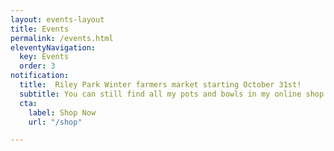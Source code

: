 ```yaml
---
layout: events-layout
title: Events
permalink: /events.html
eleventyNavigation:
  key: Events
  order: 3
notification:
  title:  Riley Park Winter farmers market starting October 31st!
  subtitle: You can still find all my pots and bowls in my online shop!
  cta:
    label: Shop Now
    url: "/shop"

---
```


